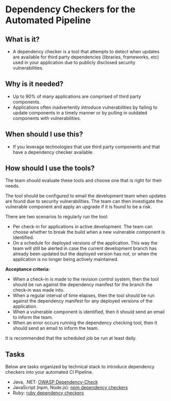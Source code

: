 # Dependency Checkers for the Automated Pipeline

## What is it?
* A dependency checker is a tool that attempts to detect when updates are
  available for third party dependencies (libraries, frameworks, etc) used in
  your application due to publicly disclosed security vulnerabilities.

## Why is it needed?
* Up to 90% of many applications are comprised of third party components.
* Applications often inadvertently introduce vulnerabilities by failing to
  update components in a timely manner or by pulling in outdated components with
  vulnerabilities.

## When should I use this?
* If you leverage technologies that use third party components and that have a
  dependency checker available.

## How should I use the tools?
The team should evaluate these tools and choose one that is right for their
needs.

The tool should be configured to email the development team when updates are
found due to security vulnerabilities. The team can then investigate the
vulnerable component and apply an upgrade if it is found to be a risk.

There are two scenarios to regularly run the tool:

* Per check-in for applications in active development. The team can choose
  whether to break the build when a new vulnerable component is identified.
* On a schedule for deployed versions of the application. This way the team will
  still be alerted in case the current development branch has already been
  updated but the deployed version has not, or when the application is no longer
  being actively maintained.

**Acceptance criteria:**

* When a check-in is made to the revision control system, then the tool should
  be run against the dependency manifest for the branch the check-in was made
  into.
* When a regular interval of time elapses, then the tool should be run against
  the dependency manifest for any deployed versions of the application.
* When a vulnerable component is identified, then it should send an email to
  inform the team.
* When an error occurs running the dependency checking tool, then it should send
  an email to inform the team.

It is recommended that the scheduled job be run at least daily.

## Tasks
Below are tasks organized by technical stack to introduce dependency checkers
into your automated CI Pipeline.

* Java, .NET: [OWASP Dependency-Check](owasp-dependency-check.md)
* JavaScript (npm, Node.js): [npm dependency checkers](npm-dependency-checkers.md)
* Ruby: [ruby dependency checkers](ruby-dependency-checkers.md)
